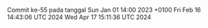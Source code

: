 Commit ke-55 pada tanggal Sun Jan 01 14:00 2023 +0100
Fri Feb 16 14:43:06 UTC 2024
Wed Apr 17 15:11:36 UTC 2024
